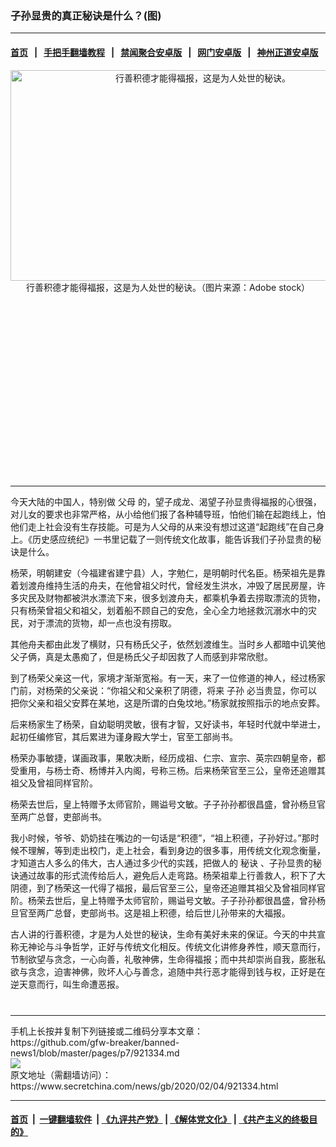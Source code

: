 ### 子孙显贵的真正秘诀是什么？(图)
------------------------

#### [首页](https://github.com/gfw-breaker/banned-news1/blob/master/README.md) &nbsp;&nbsp;|&nbsp;&nbsp; [手把手翻墙教程](https://github.com/gfw-breaker/guides/wiki) &nbsp;&nbsp;|&nbsp;&nbsp; [禁闻聚合安卓版](https://github.com/gfw-breaker/bn-android) &nbsp;&nbsp;|&nbsp;&nbsp; [网门安卓版](https://github.com/oGate2/oGate) &nbsp;&nbsp;|&nbsp;&nbsp; [神州正道安卓版](https://github.com/SzzdOgate/update) 



<div class="article_right" style="fone-color:#000">
 <p style="text-align:center">
  <img alt="行善积德才能得福报，这是为人处世的秘诀。" src="https://img2.secretchina.com/pic/2019/9-28/p2527652a130231862-ss.jpg" style="height:337px; width:600px"/>
  <br>
   行善积德才能得福报，这是为人处世的秘诀。（图片来源：Adobe stock）
   <span id="hideid" name="hideid" style="color:red;display:none;">
    <span href="https://www.secretchina.com">
    </span>
   </span>
  </br>
 </p>
 <div id="txt-mid1-t21-2017">
  <ins class="adsbygoogle" data-ad-client="ca-pub-1276641434651360" data-ad-slot="2451032099" style="display:inline-block;width:336px;height:280px">
  </ins>
  

---


  </div>
 </div>
 <p>
  今天大陆的中国人，特别做
  <span href="https://www.secretchina.com/news/gb/tag/父母" target="_blank">
   父母
  </span>
  的，望子成龙、渴望子孙显贵得福报的心很强，对儿女的要求也非常严格，从小给他们报了各种辅导班，怕他们输在起跑线上，怕他们走上社会没有生存技能。可是为人父母的从来没有想过这道“起跑线”在自己身上。《历史感应统纪》一书里记载了一则传统文化故事，能告诉我们子孙显贵的秘诀是什么。
  <span id="hideid" name="hideid" style="color:red;display:none;">
   <span href="https://www.secretchina.com">
   </span>
  </span>
 </p>
 <p>
  杨荣，明朝建安（今福建省建宁县）人，字勉仁，是明朝时代名臣。杨荣祖先是靠着划渡舟维持生活的舟夫，在他曾祖父时代，曾经发生洪水，冲毁了居民房屋，许多灾民及财物都被洪水漂流下来，很多划渡舟夫，都乘机争着去捞取漂流的货物，只有杨荣曾祖父和祖父，划着船不顾自己的安危，全心全力地拯救沉溺水中的灾民，对于漂流的货物，却一点也没有捞取。
 </p>
 <p>
  其他舟夫都由此发了横财，只有杨氏父子，依然划渡维生。当时乡人都暗中讥笑他父子俩，真是太愚痴了，但是杨氏父子却因救了人而感到非常欣慰。
 </p>
 <p>
  到了杨荣父亲这一代，家境才渐渐宽裕。有一天，来了一位修道的神人，经过杨家门前，对杨荣的父亲说：“你祖父和父亲积了阴德，将来
  <span href="https://www.secretchina.com/news/gb/tag/子孙" target="_blank">
   子孙
  </span>
  必当贵显，你可以把你父亲和祖父安葬在某地，这是所谓的白兔坟地。”杨家就按照指示的地点安葬。
 </p>
 <p>
  后来杨家生了杨荣，自幼聪明灵敏，很有才智，又好读书，年轻时代就中举进士，起初任编修官，其后累进为谨身殿大学士，官至工部尚书。
 </p>
 <p>
  杨荣办事敏捷，谋画政事，果敢决断，经历成祖、仁宗、宣宗、英宗四朝皇帝，都受重用，与杨士奇、杨博并入内阁，号称三杨。后来杨荣官至三公，皇帝还追赠其祖父及曾祖同样官阶。
 </p>
 <p>
  杨荣去世后，皇上特赠予太师官阶，赐谥号文敏。子子孙孙都很昌盛，曾孙杨旦官至两广总督，吏部尚书。
 </p>
 <p>
  我小时候，爷爷、奶奶挂在嘴边的一句话是“积德”，“祖上积德，子孙好过。”那时候不理解，等到走出校门，走上社会，看到身边的很多事，用传统文化观念衡量，才知道古人多么的伟大，古人通过多少代的实践，把做人的
  <span href="https://www.secretchina.com/news/gb/tag/秘诀" target="_blank">
   秘诀
  </span>
  、子孙显贵的秘诀通过故事的形式流传给后人，避免后人走弯路。杨荣祖辈上行善救人，积下了大阴德，到了杨荣这一代得了福报，最后官至三公，皇帝还追赠其祖父及曾祖同样官阶。杨荣去世后，皇上特赠予太师官阶，赐谥号文敏。子子孙孙都很昌盛，曾孙杨旦官至两广总督，吏部尚书。这是祖上积德，给后世儿孙带来的大福报。
 </p>
 <p>
  古人讲的行善积德，才是为人处世的秘诀，生命有美好未来的保证。今天的中共宣称无神论与斗争哲学，正好与传统文化相反。传统文化讲修身养性，顺天意而行，节制欲望与贪念，一心向善，礼敬神佛，生命得福报；而中共却崇尚自我，膨胀私欲与贪念，迫害神佛，败坏人心与善念，追随中共行恶才能得到钱与权，正好是在逆天意而行，叫生命遭恶报。
  <center>
   <div>
    <div id="txt-mid2-t22-2017" style="display: block;  max-height: 351px;  overflow: hidden;">
     <div id="SC-21xxx">
     </div>
     <ins class="adsbygoogle" data-ad-client="ca-pub-1276641434651360" data-ad-format="auto" data-ad-slot="4301710469" data-full-width-responsive="true" style="display:block">
     </ins>
    </div>
   </div>
  </center>
  <div style="padding-top:12px;">
  </div>
 </p>
</div>

<hr/>
手机上长按并复制下列链接或二维码分享本文章：<br/>
https://github.com/gfw-breaker/banned-news1/blob/master/pages/p7/921334.md <br/>
<a href='https://github.com/gfw-breaker/banned-news1/blob/master/pages/p7/921334.md'><img src='https://github.com/gfw-breaker/banned-news1/blob/master/pages/p7/921334.md.png'/></a> <br/>
原文地址（需翻墙访问）：https://www.secretchina.com/news/gb/2020/02/04/921334.html


------------------------
#### [首页](https://github.com/gfw-breaker/banned-news1/blob/master/README.md) &nbsp;|&nbsp; [一键翻墙软件](https://github.com/gfw-breaker/nogfw/blob/master/README.md) &nbsp;| [《九评共产党》](https://github.com/gfw-breaker/9ping.md/blob/master/README.md#九评之一评共产党是什么) | [《解体党文化》](https://github.com/gfw-breaker/jtdwh.md/blob/master/README.md) | [《共产主义的终极目的》](https://github.com/gfw-breaker/gczydzjmd.md/blob/master/README.md)


<img src='http://gfw-breaker.win/banned-news/pages/p7/921334.md' width='0px' height='0px'/>